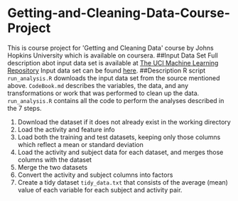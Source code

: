 # Getting-and-Cleaning-Data-Course-Project
This is course project for 'Getting and Cleaning Data' course by Johns Hopkins University which is available on coursera.
##Input Data Set
Full description abot input data set is available at [The UCI Machine Learning Repository](http://archive.ics.uci.edu/ml/datasets/Human+Activity+Recognition+Using+Smartphones)
Input data set can be found [here](https://d396qusza40orc.cloudfront.net/getdata%2Fprojectfiles%2FUCI%20HAR%20Dataset.zip).
##Description
R script `run_analysis.R` downloads the input data set from the source mentioned above.
`CodeBook.md` describes the variables, the data, and any transformations or work that was performed to clean up the data.
`run_analysis.R` contains all the code to perform the analyses described in the 7 steps. 

1. Download the dataset if it does not already exist in the working directory
2. Load the activity and feature info
3. Load both the training and test datasets, keeping only those columns which reflect a mean or standard deviation
4. Load the activity and subject data for each dataset, and merges those columns with the dataset
5. Merge the two datasets
6. Convert the activity and subject columns into factors
7. Create a tidy dataset `tidy_data.txt` that consists of the average (mean) value of each variable for each subject and activity pair.



